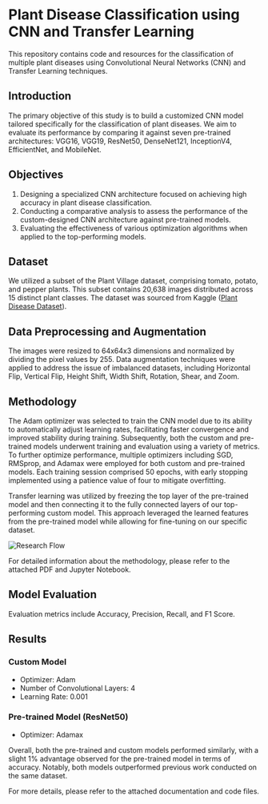 # Plant Disease Classification using CNN and Transfer Learning

This repository contains code and resources for the classification of multiple plant diseases using Convolutional Neural Networks (CNN) and Transfer Learning techniques.

## Introduction

The primary objective of this study is to build a customized CNN model tailored specifically for the classification of plant diseases. We aim to evaluate its performance by comparing it against seven pre-trained architectures: VGG16, VGG19, ResNet50, DenseNet121, InceptionV4, EfficientNet, and MobileNet.

## Objectives

1. Designing a specialized CNN architecture focused on achieving high accuracy in plant disease classification.
2. Conducting a comparative analysis to assess the performance of the custom-designed CNN architecture against pre-trained models.
3. Evaluating the effectiveness of various optimization algorithms when applied to the top-performing models.

## Dataset

We utilized a subset of the Plant Village dataset, comprising tomato, potato, and pepper plants. This subset contains 20,638 images distributed across 15 distinct plant classes. The dataset was sourced from Kaggle ([Plant Disease Dataset](https://www.kaggle.com/datasets/emmarex/plantdisease)).

## Data Preprocessing and Augmentation

The images were resized to 64x64x3 dimensions and normalized by dividing the pixel values by 255. Data augmentation techniques were applied to address the issue of imbalanced datasets, including Horizontal Flip, Vertical Flip, Height Shift, Width Shift, Rotation, Shear, and Zoom.

## Methodology

The Adam optimizer was selected to train the CNN model due to its ability to automatically adjust learning rates, facilitating faster convergence and improved stability during training. Subsequently, both the custom and pre-trained models underwent training and evaluation using a variety of metrics. To further optimize performance, multiple optimizers including SGD, RMSprop, and Adamax were employed for both custom and pre-trained models. Each training session comprised 50 epochs, with early stopping implemented using a patience value of four to mitigate overfitting.

Transfer learning was utilized by freezing the top layer of the pre-trained model and then connecting it to the fully connected layers of our top-performing custom model. This approach leveraged the learned features from the pre-trained model while allowing for fine-tuning on our specific dataset.

![Research Flow](research_flow.png)

For detailed information about the methodology, please refer to the attached PDF and Jupyter Notebook.

## Model Evaluation

Evaluation metrics include Accuracy, Precision, Recall, and F1 Score.

## Results

### Custom Model
- Optimizer: Adam
- Number of Convolutional Layers: 4
- Learning Rate: 0.001

### Pre-trained Model (ResNet50)
- Optimizer: Adamax

Overall, both the pre-trained and custom models performed similarly, with a slight 1% advantage observed for the pre-trained model in terms of accuracy. Notably, both models outperformed previous work conducted on the same dataset.

For more details, please refer to the attached documentation and code files.
